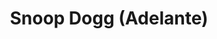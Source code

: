 ---
title: Snoop Dogg (Adelante)
category: 0_recientes
designSlug: 166-snoopdogg-cabezota-adelante
image: '/products/cabezotas/snoopdogg-adelante/principal.jpg'
imageHover: '/products/cabezotas/snoopdogg-adelante/normal.jpg'
prendas: [
    
    {   
        title: 'Remera',
        slug: 'remera',          
        image: '/products/cabezotas/snoopdogg-adelante/normal.jpg',
        price: 'remerasPrecio',
        talles: 'remerasTalles'
    },
    {
        title: 'Remera Oversize',
        slug: 'remera-oversize',
        image: '/products/cabezotas/snoopdogg-adelante/oversize.jpg',
        price: 'oversizePrecio',
        talles: 'oversizeTalles'
    },
    {
        title: 'Musculosa M',
        slug: 'musculosa-mujer',
        image: '/products/cabezotas/snoopdogg-adelante/musculosa.jpg',
        price: 'musculosaPrecio',
        talles: 'musculosasMujerTalles'
    },
     {
        title: 'Musculosa H',
        slug: 'musculoso',
        image: '/products/cabezotas/snoopdogg-adelante/musculoso.jpg',
        price: 'musculosaPrecio',
        talles: 'musculosasHombreTalles'
    },
    {
        title: 'Pupera Oversize',
        slug: 'pupera-oversize',
        image: '/products/cabezotas/snoopdogg-adelante/pupera.jpg',
        price: 'remerasPrecio',
        talles: 'oversizePuperasTalles'
    },
     {
         title: 'Buzo',
         slug: 'buzo',
         image: '/products/cabezotas/snoopdogg-adelante/buzo.jpg',
         price: buzosPrecio,
        talles: 'BuzosTalles'
     },
]
---